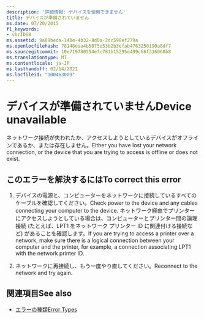```yaml
---
description: '詳細情報: デバイスを使用できません'
title: デバイスが準備されていません
ms.date: 07/20/2015
f1_keywords:
- vbrID68
ms.assetid: 9a89beda-140e-4b32-8d0a-2dc598ef279a
ms.openlocfilehash: 78148eaa4b5075e53b2b3efab4763250190a8df7
ms.sourcegitcommit: 10e719780594efc781b15295e499c66f316068b8
ms.translationtype: MT
ms.contentlocale: ja-JP
ms.lasthandoff: 02/14/2021
ms.locfileid: "100463009"
---
```

# <a name="device-unavailable"></a><span data-ttu-id="afc20-103">デバイスが準備されていません</span><span class="sxs-lookup"><span data-stu-id="afc20-103">Device unavailable</span></span>

<span data-ttu-id="afc20-104">ネットワーク接続が失われたか、アクセスしようとしているデバイスがオフラインであるか、または存在しません。</span><span class="sxs-lookup"><span data-stu-id="afc20-104">Either you have lost your network connection, or the device that you are trying to access is offline or does not exist.</span></span>  
  
## <a name="to-correct-this-error"></a><span data-ttu-id="afc20-105">このエラーを解決するには</span><span class="sxs-lookup"><span data-stu-id="afc20-105">To correct this error</span></span>  
  
1. <span data-ttu-id="afc20-106">デバイスの電源と、コンピューターをネットワークに接続しているすべてのケーブルを確認してください。</span><span class="sxs-lookup"><span data-stu-id="afc20-106">Check power to the device and any cables connecting your computer to the device.</span></span> <span data-ttu-id="afc20-107">ネットワーク経由でプリンターにアクセスしようとしている場合は、コンピューターとプリンター間の論理接続 (たとえば、LPT1 をネットワーク プリンター ID に関連付ける接続など) があることを確認します。</span><span class="sxs-lookup"><span data-stu-id="afc20-107">If you are trying to access a printer over a network, make sure there is a logical connection between your computer and the printer, for example, a connection associating LPT1 with the network printer ID.</span></span>  
  
2. <span data-ttu-id="afc20-108">ネットワークに再接続し、もう一度やり直してください。</span><span class="sxs-lookup"><span data-stu-id="afc20-108">Reconnect to the network and try again.</span></span>  
  
## <a name="see-also"></a><span data-ttu-id="afc20-109">関連項目</span><span class="sxs-lookup"><span data-stu-id="afc20-109">See also</span></span>

- [<span data-ttu-id="afc20-110">エラーの種類</span><span class="sxs-lookup"><span data-stu-id="afc20-110">Error Types</span></span>](../programming-guide/language-features/error-types.md)
